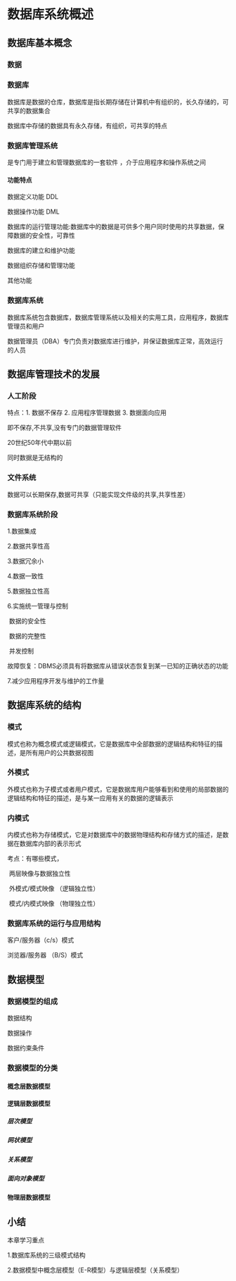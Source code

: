 

# 数据库系统概述

## 数据库基本概念

### 数据

### 数据库

数据库是数据的仓库，数据库是指长期存储在计算机中有组织的，长久存储的，可共享的数据集合

数据库中存储的数据具有永久存储，有组织，可共享的特点

### 数据库管理系统

是专门用于建立和管理数据库的一套软件 ，介于应用程序和操作系统之间

#### 功能特点

数据定义功能 DDL

数据操作功能 DML

数据库的运行管理功能:数据库中的数据是可供多个用户同时使用的共享数据，保障数据的安全性，可靠性

数据库的建立和维护功能

数据组织存储和管理功能

其他功能

### 数据库系统

数据库系统包含数据库，数据库管理系统以及相关的实用工具，应用程序，数据库管理员和用户

数据管理员（DBA）专门负责对数据库进行维护，并保证数据库正常，高效运行的人员

## 数据库管理技术的发展

### 人工阶段

特点：1. 数据不保存 2. 应用程序管理数据 3. 数据面向应用

即不保存,不共享,没有专门的数据管理软件

20世纪50年代中期以前

同时数据是无结构的

### 文件系统

数据可以长期保存,数据可共享（只能实现文件级的共享,共享性差）

### 数据库系统阶段

1.数据集成

2.数据共享性高

3.数据冗余小

4.数据一致性

5.数据独立性高

6.实施统一管理与控制

​	数据的安全性

​	数据的完整性

​	并发控制

​	故障恢复：DBMS必须具有将数据库从错误状态恢复到某一已知的正确状态的功能

7.减少应用程序开发与维护的工作量

## 数据库系统的结构

### 模式

模式也称为概念模式或逻辑模式，它是数据库中全部数据的逻辑结构和特征的描述，是所有用户的公共数据视图

###  外模式

外模式也称为子模式或者用户模式，它是数据库用户能够看到和使用的局部数据的逻辑结构和特征的描述，是与某一应用有关的数据的逻辑表示

### 内模式

内模式也称为存储模式，它是对数据库中的数据物理结构和存储方式的描述，是数据在数据库内部的表示形式

考点：有哪些模式，

​			两层映像与数据独立性

​			外模式/模式映像  （逻辑独立性）

​			模式/内模式映像 （物理独立性）

### 数据库系统的运行与应用结构

客户/服务器（c/s）模式

浏览器/服务器 （B/S）模式

## 数据模型

### 数据模型的组成

数据结构

数据操作

数据约束条件

### 数据模型的分类

#### 概念层数据模型

#### 逻辑层数据模型

##### 层次模型

##### 网状模型

##### 关系模型

##### 面向对象模型

#### 物理层数据模型

## 小结

本章学习重点

1.数据库系统的三级模式结构

2.数据模型中概念层模型（E-R模型）与逻辑层模型（关系模型）